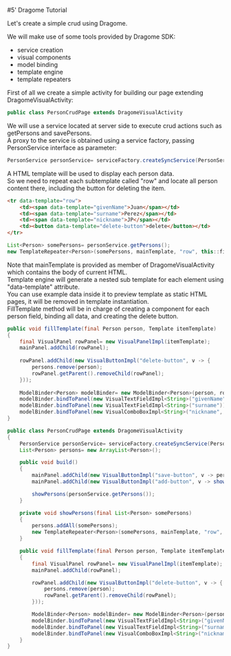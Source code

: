 
#5' Dragome Tutorial

Let's create a simple crud using Dragome.


We will make use of some tools provided by Dragome SDK: 
* service creation
* visual components
* model binding
* template engine
* template repeaters 

First of all we create a simple activity for building our page extending DragomeVisualActivity:
``` Java
public class PersonCrudPage extends DragomeVisualActivity
```


We will use a service located at server side to execute crud actions such as getPersons and savePersons.  
A proxy to the service is obtained using a service factory, passing PersonService interface as parameter:

``` Java
PersonService personService= serviceFactory.createSyncService(PersonService.class);
```

A HTML template will be used to display each person data.  
So we need to repeat each subtemplate called "row" and locate all person content there, including the button for deleting the item.

``` HTML
<tr data-template="row">
	<td><span data-template="givenName">Juan</span></td>
	<td><span data-template="surname">Perez</span></td>
	<td><span data-template="nickname">JP</span></td>
	<td><button data-template="delete-button">delete</button></td>
</tr>
```

``` Java
List<Person> somePersons= personService.getPersons();
new TemplateRepeater<Person>(somePersons, mainTemplate, "row", this::fillTemplate);
```

Note that mainTemplate is provided as member of DragomeVisualActivity which contains the body of current HTML.  
Template engine will generate a nested sub template for each element using "data-template" attribute.  
You can use example data inside it to preview template as static HTML pages, it will be removed in template instantiation.  
FillTemplate method will be in charge of creating a component for each person field, binding all data, and creating the delete button.  

``` Java
public void fillTemplate(final Person person, Template itemTemplate)
{
	final VisualPanel rowPanel= new VisualPanelImpl(itemTemplate);
	mainPanel.addChild(rowPanel);
	
	rowPanel.addChild(new VisualButtonImpl("delete-button", v -> {
		persons.remove(person);
		rowPanel.getParent().removeChild(rowPanel);
	}));
	
	ModelBinder<Person> modelBinder= new ModelBinder<Person>(person, rowPanel);
	modelBinder.bindToPanel(new VisualTextFieldImpl<String>("givenName"));
	modelBinder.bindToPanel(new VisualTextFieldImpl<String>("surname"));
	modelBinder.bindToPanel(new VisualComboBoxImpl<String>("nickname", Arrays.asList("Pelusa", "Burrito", "Bocha", "Bruja")));
}
```



``` Java
public class PersonCrudPage extends DragomeVisualActivity
{
	PersonService personService= serviceFactory.createSyncService(PersonService.class);
	List<Person> persons= new ArrayList<Person>();

	public void build()
	{
		mainPanel.addChild(new VisualButtonImpl("save-button", v -> personService.savePersons(persons)));
		mainPanel.addChild(new VisualButtonImpl("add-button", v -> showPersons(Arrays.asList(new Person()))));

		showPersons(personService.getPersons());
	}

	private void showPersons(final List<Person> somePersons)
	{
		persons.addAll(somePersons);
		new TemplateRepeater<Person>(somePersons, mainTemplate, "row", this::fillTemplate);
	}

	public void fillTemplate(final Person person, Template itemTemplate)
	{
		final VisualPanel rowPanel= new VisualPanelImpl(itemTemplate);
		mainPanel.addChild(rowPanel);

		rowPanel.addChild(new VisualButtonImpl("delete-button", v -> {
			persons.remove(person);
			rowPanel.getParent().removeChild(rowPanel);
		}));

		ModelBinder<Person> modelBinder= new ModelBinder<Person>(person, rowPanel);
		modelBinder.bindToPanel(new VisualTextFieldImpl<String>("givenName"));
		modelBinder.bindToPanel(new VisualTextFieldImpl<String>("surname"));
		modelBinder.bindToPanel(new VisualComboBoxImpl<String>("nickname", Arrays.asList("Pelusa", "Burrito", "Bocha", "Bruja")));
	}
}
```




